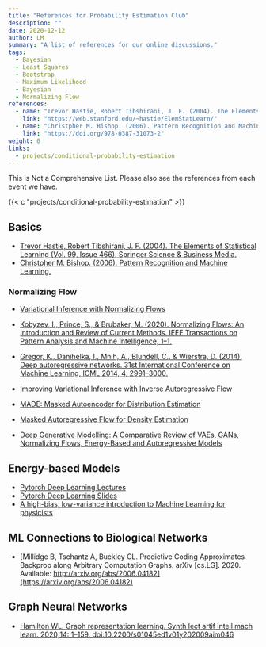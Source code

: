 ```yaml
---
title: "References for Probability Estimation Club"
description: ""
date: 2020-12-12
author: LM
summary: "A list of references for our online discussions."
tags:
  - Bayesian
  - Least Squares
  - Bootstrap
  - Maximum Likelihood
  - Bayesian
  - Normalizing Flow
references:
  - name: "Trevor Hastie, Robert Tibshirani, J. F. (2004). The Elements of Statistical Learning (Vol. 99, Issue 466). Springer Science & Business Media."
    link: "https://web.stanford.edu/~hastie/ElemStatLearn/"
  - name: "Christpher M. Bishop. (2006). Pattern Recognition and Machine Learning."
    link: "https://doi.org/978-0387-31073-2"
weight: 0
links:
  - projects/conditional-probability-estimation
---
```


This is Not a Comprehensive List. Please also see the references from each event we have.

{{< c "projects/conditional-probability-estimation" >}}


## Basics

- [Trevor Hastie, Robert Tibshirani, J. F. (2004). The Elements of Statistical Learning (Vol. 99, Issue 466). Springer Science & Business Media.](https://web.stanford.edu/~hastie/ElemStatLearn/)
- [Christpher M. Bishop. (2006). Pattern Recognition and Machine Learning.](https://doi.org/978-0387-31073-2)




### Normalizing Flow

- [Variational Inference with Normalizing Flows](https://arxiv.org/pdf/1505.05770.pdf)
- [Kobyzev, I., Prince, S., & Brubaker, M. (2020). Normalizing Flows: An Introduction and Review of Current Methods. IEEE Transactions on Pattern Analysis and Machine Intelligence, 1–1.](https://doi.org/10.1109/TPAMI.2020.2992934)
- [Gregor, K., Danihelka, I., Mnih, A., Blundell, C., & Wierstra, D. (2014). Deep autoregressive networks. 31st International Conference on Machine Learning, ICML 2014, 4, 2991–3000.](https://arxiv.org/abs/1310.8499)
- [Improving Variational Inference with Inverse Autoregressive Flow](https://arxiv.org/abs/1606.04934)
- [MADE: Masked Autoencoder for Distribution Estimation](https://arxiv.org/abs/1502.03509)
- [Masked Autoregressive Flow for Density Estimation](https://arxiv.org/abs/1705.07057)


- [Deep Generative Modelling: A Comparative Review of VAEs, GANs, Normalizing Flows, Energy-Based and Autoregressive Models](https://arxiv.org/abs/2103.04922)


## Energy-based Models

- [Pytorch Deep Learning Lectures](https://atcold.github.io/pytorch-Deep-Learning/en/week07/07-1/)
- [Pytorch Deep Learning Slides](https://drive.google.com/file/d/1z8Dz1YtkOEJpU-gh5RIjORs3GGqkYJQa/view)
- [A high-bias, low-variance introduction to Machine Learning for physicists](https://arxiv.org/abs/1803.08823)


## ML Connections to Biological Networks

- [Millidge B, Tschantz A, Buckley CL. Predictive Coding Approximates Backprop along Arbitrary Computation Graphs. arXiv [cs.LG]. 2020. Available: http://arxiv.org/abs/2006.04182](https://arxiv.org/abs/2006.04182)


## Graph Neural Networks


- [Hamilton WL. Graph representation learning. Synth lect artif intell mach learn. 2020;14: 1–159. doi:10.2200/s01045ed1v01y202009aim046](https://www.morganclaypool.com/doi/10.2200/S01045ED1V01Y202009AIM046)



